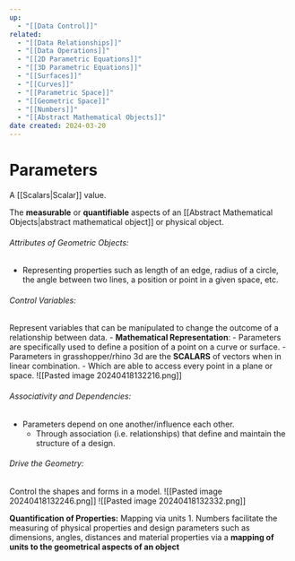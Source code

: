 ```yaml
---
up:
  - "[[Data Control]]"
related:
  - "[[Data Relationships]]"
  - "[[Data Operations]]"
  - "[[2D Parametric Equations]]"
  - "[[3D Parametric Equations]]"
  - "[[Surfaces]]"
  - "[[Curves]]"
  - "[[Parametric Space]]"
  - "[[Geometric Space]]"
  - "[[Numbers]]"
  - "[[Abstract Mathematical Objects]]"
date created: 2024-03-20
---
```

# Parameters
A [[Scalars|Scalar]] value.

The **measurable** or **quantifiable** aspects of an [[Abstract Mathematical Objects|abstract mathematical object]] or physical object.
###### Attributes of Geometric Objects:
- Representing properties such as length of an edge, radius of a circle, the angle between two lines, a position or point in a given space, etc.
###### Control Variables:

Represent variables that can be manipulated to change the outcome of a relationship between data. 
	- **Mathematical Representation**:
		- Parameters are specifically used to define a position of a point on a curve or surface.
			- Parameters in grasshopper/rhino 3d are the **SCALARS** of vectors when in linear combination.
				- Which are able to access every point in a plane or space.
![[Pasted image 20240418132216.png]]
###### Associativity and Dependencies:
- Parameters depend on one another/influence each other. 
	- Through association (i.e. relationships) that define and maintain the structure of a design.

###### Drive the Geometry:
Control the shapes and forms in a model.
![[Pasted image 20240418132246.png]]
![[Pasted image 20240418132332.png]]

**Quantification of Properties:** Mapping via units
	1. Numbers facilitate the measuring of physical properties and design parameters such as dimensions, angles, distances and material properties via a **mapping of units to the geometrical aspects of an object**